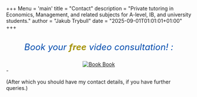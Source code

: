 +++
Menu = 'main'
title = "Contact"
description = "Private tutoring in Economics, Management, and related subjects for A-level, IB, and university students."
author = "Jakub Trybull"
date = "2025-09-01T01:01:01+01:00"
+++
<section class="booking-section" style="text-align: center; margin-top: 2rem;">
  <!-- Booking text -->
  <p style="color: #004AAD; font-style: italic; font-size: 1.5rem;">
    Book your <span style="color: #A69408; font-weight: bold;">free</span> video consultation! :
  </p>

  <!-- Book button -->
  <a href="https://calendly.com/jakubtrybull/introductory-call" target="_blank" class="book-button">
    <img src="/img/bookbutton.jpg" alt="Book" class="book-img">
    <span class="book-text">Book</span>
  </a>
</section>

<!-- JS fallback for image -->
<script>
document.addEventListener("DOMContentLoaded", function() {
  const buttons = document.querySelectorAll(".book-button");
  buttons.forEach(btn => {
    const img = btn.querySelector("img");
    const text = btn.querySelector(".book-text");

    // Show text if image fails to load
    img.onerror = () => {
      text.style.display = "block";
    };
  });
});
</script>- 

(After which you should have my contact details, if you have further queries.)
